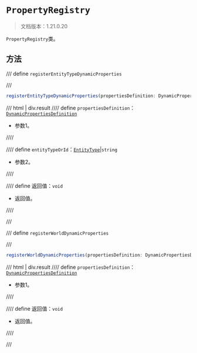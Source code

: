 # `PropertyRegistry`

> 文档版本：1.21.0.20

`PropertyRegistry`类。

## 方法

/// define
`registerEntityTypeDynamicProperties`


///

```js
registerEntityTypeDynamicProperties(propertiesDefinition: DynamicPropertiesDefinition, entityTypeOrId: EntityType | string): void
```

/// html | div.result
//// define
`propertiesDefinition`：[`DynamicPropertiesDefinition`](./dynamicpropertiesdefinition.md)

- 参数1。


////

//// define
`entityTypeOrId`：[`EntityType`](./entitytype.md)|`string`

- 参数2。


////

//// define
返回值：`void`

- 返回值。


////

///


/// define
`registerWorldDynamicProperties`


///

```js
registerWorldDynamicProperties(propertiesDefinition: DynamicPropertiesDefinition): void
```

/// html | div.result
//// define
`propertiesDefinition`：[`DynamicPropertiesDefinition`](./dynamicpropertiesdefinition.md)

- 参数1。


////

//// define
返回值：`void`

- 返回值。


////

///

